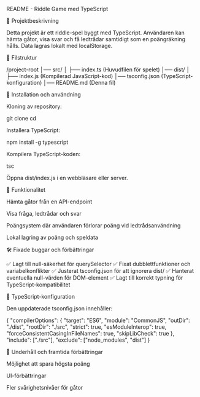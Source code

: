 README - Riddle Game med TypeScript

📌 Projektbeskrivning

Detta projekt är ett riddle-spel byggt med TypeScript. Användaren kan hämta gåtor, visa svar och få ledtrådar samtidigt som en poängräkning hålls. Data lagras lokalt med localStorage.

📂 Filstruktur

/project-root
│── src/
│   ├── index.ts (Huvudfilen för spelet)
│── dist/
│   ├── index.js (Kompilerad JavaScript-kod)
│── tsconfig.json (TypeScript-konfiguration)
│── README.md (Denna fil)

🔧 Installation och användning

Kloning av repository:

git clone <repo-url>
cd <repo-folder>

Installera TypeScript:

npm install -g typescript

Kompilera TypeScript-koden:

tsc

Öppna dist/index.js i en webbläsare eller server.

🚀 Funktionalitet

Hämta gåtor från en API-endpoint

Visa fråga, ledtrådar och svar

Poängsystem där användaren förlorar poäng vid ledtrådsanvändning

Lokal lagring av poäng och speldata

🛠️ Fixade buggar och förbättringar

✅ Lagt till null-säkerhet för querySelector
✅ Fixat dubblettfunktioner och variabelkonflikter
✅ Justerat tsconfig.json för att ignorera dist/
✅ Hanterat eventuella null-värden för DOM-element
✅ Lagt till korrekt typning för TypeScript-kompatibilitet

📜 TypeScript-konfiguration

Den uppdaterade tsconfig.json innehåller:

{
  "compilerOptions": {
    "target": "ES6",
    "module": "CommonJS",
    "outDir": "./dist",
    "rootDir": "./src",
    "strict": true,
    "esModuleInterop": true,
    "forceConsistentCasingInFileNames": true,
    "skipLibCheck": true
  },
  "include": ["./src"],
  "exclude": ["node_modules", "dist"]
}

🔄 Underhåll och framtida förbättringar

Möjlighet att spara högsta poäng

UI-förbättringar

Fler svårighetsnivåer för gåtor
